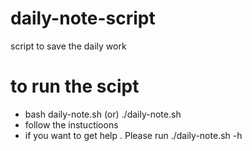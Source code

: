 # daily-note-script
script to save the daily work 
# to run the scipt
- bash daily-note.sh (or) ./daily-note.sh
- follow the instuctioons
- if you want to get help . Please run ./daily-note.sh -h
